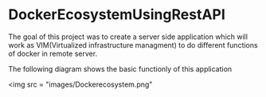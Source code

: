 # DockerEcosystemUsingRestAPI

The goal of this project was to create a server side application which will work as VIM(Virtualized infrastructure managment) to do different functions of docker in remote server. 

The following diagram shows the basic functionly of this application
 
<img src = "images/Dockerecosystem.png"

